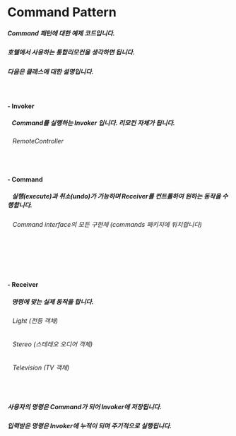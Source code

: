# Command Pattern
##### Command 패턴에 대한 예제 코드입니다.
##### 호텔에서 사용하는 통합리모컨을 생각하면 됩니다.
##### 다음은 클래스에 대한 설명입니다.

<br>

#### - Invoker
##### &nbsp;&nbsp; Command를 실행하는 Invoker 입니다. 리모컨 자체가 됩니다.
###### &nbsp;&nbsp; RemoteController 

<br>

#### - Command
##### &nbsp;&nbsp; 실행(execute)과 취소(undo)가 가능하며 Receiver를 컨트롤하여 원하는 동작을 수행합니다.
###### &nbsp;&nbsp; Command interface의 모든 구현체 (commands 패키지에 위치합니다)
###### &nbsp;&nbsp; 

<br>

#### - Receiver
##### &nbsp;&nbsp; 명령에 맞는 실제 동작을 합니다.
###### &nbsp;&nbsp; Light (전등 객체)
###### &nbsp;&nbsp; Stereo (스테레오 오디어 객체)
###### &nbsp;&nbsp; Television (TV 객체)

<br>

##### 사용자의 명령은 Command가 되어 Invoker에 저장됩니다.
##### 입력받은 명령은 Invoker에 누적이 되며 주기적으로 실행됩니다.
